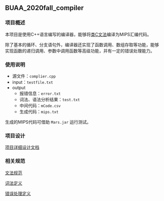 ## BUAA_2020fall_compiler

### 项目概述

本项目是使用C++语言编写的编译器，能够将[类C文法](doc/文法说明.html)编译为MIPS汇编代码。

除了基本的循环、分支语句外，编译器还实现了函数调用、数组存取等功能，能够实现函数的递归调用、参数中调用函数等高级功能，并有一定的错误处理能力。

### 使用说明

* 源文件：`complier.cpp`
* input：`testfile.txt`
* output
  * 报错信息：`error.txt`
  * 词法、语法分析结果：`test.txt`
  * 中间代码：`mCode.csv`
  * 生成代码：`mips.txt`

生成的MIPS代码可借助 `Mars.jar` 运行测试。

### 项目设计

[项目详细设计文档](doc/编译原理课程设计总文档.md)

### 相关规范

[文法规范](doc/文法说明.html)

[词法定义](doc/词法定义.md)

[错误处理定义](doc/错误类型定义.md)

